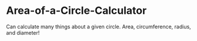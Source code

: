 # Area-of-a-Circle-Calculator
Can calculate many things about a given circle. Area, circumference, radius, and diameter! 
